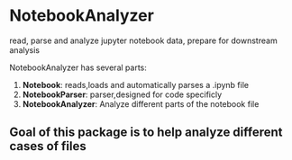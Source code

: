 # NotebookAnalyzer
read, parse and analyze jupyter notebook data, prepare for downstream analysis

NotebookAnalyzer has several parts:

1. **Notebook**: reads,loads and automatically parses a .ipynb file
2. **NotebookParser**: parser,designed for code specificly
3. **NotebookAnalyzer**: Analyze different parts of the notebook file


## Goal of this package is to help analyze different cases of files